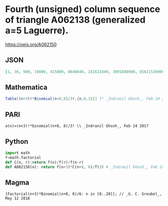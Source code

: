 # Fourth \(unsigned\) column sequence of triangle A062138 \(generalized a\=5 Laguerre\)\.
https://oeis.org/A062150
## JSON
```JSON
[1, 36, 900, 19800, 415800, 8648640, 181621440, 3891888000, 85621536000, 1940754816000, 45413662694400, 1098184934246400, 27454623356160000, 709596419051520000, 18956361480376320000, 523195576858386432000]
```
## Mathematica
```Mathematica
Table[(n+3)!*Binomial[n+8,8]/3!,{n,0,15}] (* _Indranil Ghosh_, Feb 24 2017 *)
```
## PARI
```PARI
a(n)=(n+3)!*binomial(n+8, 8)/3! \\ _Indranil Ghosh_, Feb 24 2017
```
## Python
```Python
import math
f=math.factorial
def C(n, r):return f(n)/f(r)/f(n-r)
def A062150(n): return f(n+3)*C(n+8, 8)/f(3) # _Indranil Ghosh_, Feb 24 2017
```
## Magma
```Magma
[Factorial(n+3)*Binomial(n+8, 8)/6: n in [0..20]]; // _G. C. Greubel_, May 12 2018
```
